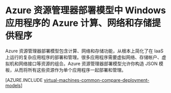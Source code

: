 <!-- Ibiza portal: tested -->

<properties
   pageTitle="计算、网络 和存储提供程序 | Azure"
   description="Azure 资源管理器中 Windows 应用程序的计算、网络和存储资源提供程序（CRP、NRP 和 SRP）的概念性概述"
   services="virtual-machines-windows"
   documentationCenter=""
   authors="mahthi"
   manager="timlt"
   editor=""
   tags="azure-resource-manager,azure-service-management"/>

<tags
   ms.service="virtual-machines-windows"
   ms.devlang="na"
   ms.topic="get-started-article"
   ms.tgt_pltfrm="vm-windows"
   ms.workload="infrastructure-services"
   ms.date="08/19/2015"
   wacn.date="10/25/2016"
   ms.author="tomfitz"/>

# Azure 资源管理器部署模型中 Windows 应用程序的 Azure 计算、网络和存储提供程序

Azure 资源管理器部署模型包含计算、网络和存储功能，从根本上简化了在 IaaS 上运行的复杂应用程序的部署和管理。很多应用程序需要虚拟网络、存储帐户、虚拟机和网络接口等资源的组合。Azure 资源管理器部署模型允许你构造 JSON 模板，从而将所有这些资源作为单个应用程序一起部署和管理。

[AZURE.INCLUDE [virtual-machines-common-compare-deployment-models](../../includes/virtual-machines-common-compare-deployment-models.md)]

<!---HONumber=Mooncake_0411_2016-->